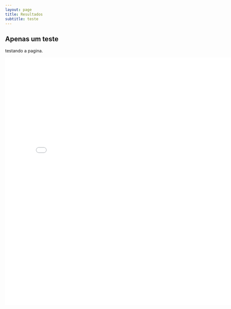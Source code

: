 ```yaml
---
layout: page
title: Resultados
subtitle: teste
---
```

## Apenas um teste
testando a pagina.
<p align="center">
  <embed src="pdfs/relatorio.pdf" type="application/pdf" width="800" height="800" />
</p>
